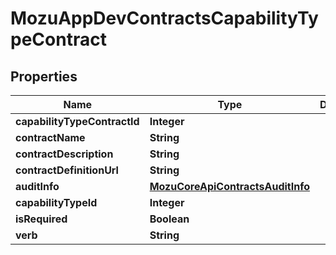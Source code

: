 
# MozuAppDevContractsCapabilityTypeContract

## Properties
Name | Type | Description | Notes
------------ | ------------- | ------------- | -------------
**capabilityTypeContractId** | **Integer** |  |  [optional]
**contractName** | **String** |  |  [optional]
**contractDescription** | **String** |  |  [optional]
**contractDefinitionUrl** | **String** |  |  [optional]
**auditInfo** | [**MozuCoreApiContractsAuditInfo**](MozuCoreApiContractsAuditInfo.md) |  |  [optional]
**capabilityTypeId** | **Integer** |  |  [optional]
**isRequired** | **Boolean** |  |  [optional]
**verb** | **String** |  |  [optional]



